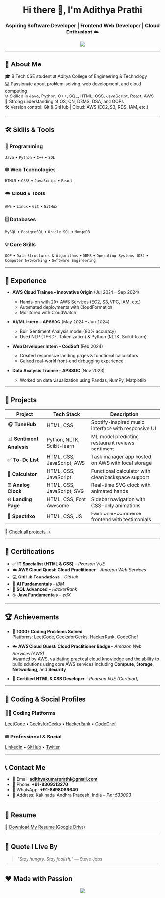 <h1 align="center">Hi there 👋, I'm Adithya Prathi</h1>
<h3 align="center">Aspiring Software Developer | Frontend Web Developer | Cloud Enthusiast ☁️</h3>

<p align="center">
  <img src="https://readme-typing-svg.herokuapp.com?center=true&lines=Passionate+about+Coding+%26+Cloud+☁️;Frontend+Developer+%7C+AWS+Explorer+%7C+ML+Learner;Always+Learning+New+Tech!&center=true&width=500&height=45" />
</p>

---

## 📌 About Me

🎓 B.Tech CSE student at Aditya College of Engineering & Technology  
💻 Passionate about problem-solving, web development, and cloud computing  
🌐 Skilled in Java, Python, C++, SQL, HTML, CSS, JavaScript, React, AWS  
🧠 Strong understanding of OS, CN, DBMS, DSA, and OOPs  
🛠️ Version control: Git & GitHub | Cloud: AWS (EC2, S3, RDS, IAM, etc.)

---

## 🛠 Skills & Tools

### 🚀 Programming
`Java` • `Python` • `C++` • `SQL`

### 🌐 Web Technologies
`HTML5` • `CSS3` • `JavaScript` • `React`

### ☁️ Cloud & Tools
`AWS` • `Linux` • `Git` • `GitHub`

### 🗄️ Databases
`MySQL` • `PostgreSQL` • `Oracle SQL` • `MongoDB`

### 💡 Core Skills  
`OOP` • `Data Structures & Algorithms` • `DBMS` • `Operating Systems (OS)` • `Computer Networking` • `Software Engineering`

---

## 💼 Experience

- **AWS Cloud Trainee – Innovative Origin** (Jul 2024 – Sep 2024)  
  - Hands-on with 20+ AWS Services (EC2, S3, VPC, IAM, etc.)
  - Automated deployments with CloudFormation  
  - Monitored with CloudWatch  

- **AI/ML Intern – APSSDC** (May 2024 – Jun 2024)  
  - Built Sentiment Analysis model (80% accuracy)  
  - Used NLP (TF-IDF, Tokenization) & Python (NLTK, Scikit-learn)

- **Web Developer Intern – CodSoft** (Feb 2024)  
  - Created responsive landing pages & functional calculators  
  - Gained real-world front-end debugging experience

- **Data Analysis Trainee – APSSDC** (Nov 2023)  
  - Worked on data visualization using Pandas, NumPy, Matplotlib 

---

## 🌟 Projects

| Project            | Tech Stack                         | Description |
|--------------------|-------------------------------------|-------------|
| 🎧 **TuneHub**     | HTML, CSS                          | Spotify-inspired music interface with responsive UI |
| 📊 **Sentiment Analysis** | Python, NLTK, Scikit-learn     | ML model predicting restaurant reviews sentiment |
| ✅ **To-Do List**  | HTML, CSS, JavaScript, AWS         | Task manager app hosted on AWS with local storage |
| 🔢 **Calculator**  | HTML, CSS, JavaScript              | Functional calculator with clear/backspace support |
| ⏰ **Analog Clock**| HTML, CSS, JavaScript, SVG         | Real-time SVG clock with animated hands |
| 🌐 **Landing Page**| HTML, CSS, Font Awesome            | Sidebar navigation with CSS-only animations |
| 🛒 **Spectrixo**   | HTML, CSS, JS                      | Fashion e-commerce frontend with testimonials |

🔗 [Check all projects →](https://github.com/ADITHYA2026/Projects)

---

## 📜 Certifications

- ✅ **IT Specialist (HTML & CSS)** – *Pearson VUE*
- ☁️ **AWS Cloud Quest: Cloud Practitioner** – *Amazon Web Services*
- 💻 **GitHub Foundations** – *GitHub*
- 🧠 **AI Fundamentals** – *IBM*
- 🧮 **SQL Advanced** – *HackerRank*
- ☕ **Java Fundamentals** – *edX*

---

## 🏆 Achievements

- 🧩 **1000+ Coding Problems Solved**  
  Platforms: LeetCode, GeeksforGeeks, HackerRank, CodeChef  

- ☁️ **AWS Cloud Quest: Cloud Practitioner Badge** – *Amazon Web Services (AWS)*  
  Awarded by AWS, validating practical cloud knowledge and the ability to build solutions using core AWS services including **Compute**, **Storage**, **Networking**, and **Security**

- 📜 **Certified HTML & CSS Developer** – *Pearson VUE (Certiport)*  

---

## 🔗 Coding & Social Profiles

### 👨‍💻 Coding Platforms
[LeetCode](https://leetcode.com/ADITYA_PRATHI/) • [GeeksforGeeks](https://auth.geeksforgeeks.org/user/aditya_prathi2005) • [HackerRank](https://www.hackerrank.com/profile/22P31A0540) • [CodeChef](https://www.codechef.com/users/sriaditya2608)

### 🌐 Professional & Social
[LinkedIn](https://www.linkedin.com/in/adithyakumarprathi) • [GitHub](https://github.com/ADITHYA2026) • [Twitter](https://x.com/HereIsAdithya)

---

## 📞 Contact Me

- 📧 Email: **adithyakumarprathi@gmail.com**  
- 📱 Phone: **+91-8309313270**  
- 💬 WhatsApp: **+91-8498069640**  
- 📍 Address: Kakinada, Andhra Pradesh, India – *Pin: 533003*

---

## 📄 Resume

🔻 [Download My Resume (Google Drive)](https://drive.google.com/uc?export=download&id=1pJKiSJM8bgixtCafv99nE1RLPtCZj8Bl)

---

## 🧠 Quote I Live By

> *"Stay hungry. Stay foolish."* — Steve Jobs

---

## ❤️ Made with Passion

<p align="center">
  <img src="https://img.shields.io/badge/Made%20with-❤️%20by%20Adithya%20Prathi-blueviolet" />
</p>
